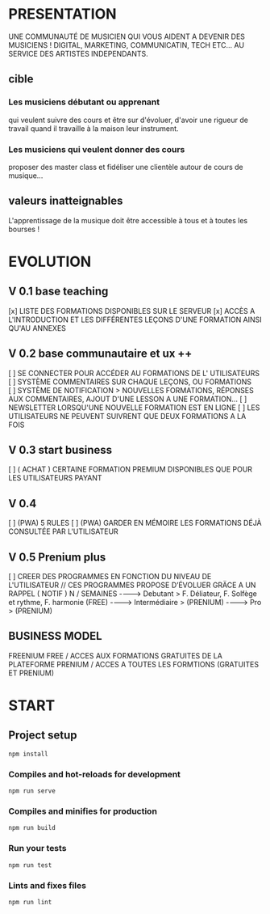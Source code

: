 # PRESENTATION
UNE COMMUNAUTÉ DE MUSICIEN QUI VOUS AIDENT A DEVENIR DES MUSICIENS !
DIGITAL, MARKETING, COMMUNICATIN, TECH ETC... AU SERVICE DES ARTISTES INDEPENDANTS.

## cible

### Les musiciens débutant ou apprenant
qui veulent suivre des cours et être sur d'évoluer, d'avoir une rigueur de travail quand il travaille à la maison leur instrument.
### Les musiciens qui veulent donner des cours
proposer des master class et fidéliser une clientèle autour de cours de musique...

## valeurs inatteignables
L'apprentissage de la musique doit être accessible à tous et à toutes les bourses !

# EVOLUTION
## V 0.1 base teaching
[x] LISTE DES FORMATIONS DISPONIBLES SUR LE SERVEUR
[x] ACCÈS A L'INTRODUCTION ET LES DIFFÉRENTES LEÇONS D'UNE FORMATION AINSI QU'AU ANNEXES

## V 0.2 base communautaire et ux ++
[ ] SE CONNECTER POUR ACCÉDER AU FORMATIONS DE L' UTILISATEURS
[ ] SYSTÈME COMMENTAIRES SUR CHAQUE LEÇONS, OU FORMATIONS  
[ ] SYSTÈME DE NOTIFICATION > NOUVELLES FORMATIONS, RÉPONSES AUX COMMENTAIRES, AJOUT D'UNE LESSON A UNE FORMATION...
[ ] NEWSLETTER LORSQU'UNE NOUVELLE FORMATION EST EN LIGNE
[ ] LES UTILISATEURS NE PEUVENT SUIVRENT QUE DEUX FORMATIONS A LA FOIS

## V 0.3 start business
[ ] ( ACHAT ) CERTAINE FORMATION PREMIUM DISPONIBLES QUE POUR LES UTILISATEURS PAYANT

## V 0.4
[ ] (PWA) 5 RULES
[ ] (PWA) GARDER EN MÉMOIRE LES FORMATIONS DÉJÀ CONSULTÉE PAR L'UTILISATEUR

## V 0.5 Prenium plus
[ ] CREER DES PROGRAMMES EN FONCTION DU NIVEAU DE L'UTILISATEUR
// CES PROGRAMMES PROPOSE D’ÉVOLUER GRÄCE A UN RAPPEL ( NOTIF ) N / SEMAINES
----> Debutant > F. Déliateur, F. Solfège et rythme, F. harmonie (FREE)
----> Intermédiaire > (PRENIUM)
----> Pro > (PRENIUM)


## BUSINESS MODEL

FREENIUM
  FREE / ACCES AUX FORMATIONS GRATUITES DE LA PLATEFORME
  PRENIUM / ACCES A TOUTES LES FORMTIONS (GRATUITES ET PRENIUM)

# START

## Project setup
```
npm install
```

### Compiles and hot-reloads for development
```
npm run serve
```

### Compiles and minifies for production
```
npm run build
```

### Run your tests
```
npm run test
```

### Lints and fixes files
```
npm run lint
```
